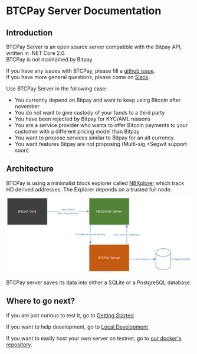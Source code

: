# BTCPay Server Documentation

## Introduction

BTCPay Server is an open source server compatible with the Bitpay API, written in .NET Core 2.0.  
BTCPay is not maintained by Bitpay. 

If you have any issues with BTCPay, please fill a [github issue](https://github.com/btcpayserver/btcpayserver-doc/issues).  
If you have more general questions, please come on [Slack](http://13.79.159.103:3000/).

Use BTCPay Server in the following case:

* You currently depend on Bitpay and want to keep using Bitcoin after november
* You do not want to give custody of your funds to a third party
* You have been rejected by Bitpay for KYC/AML reasons
* You are a service provider who wants to offer Bitcoin payments to your customer with a different pricing model than Bitpay
* You want to propose services similar to Bitpay for an alt currency.
* You want features Bitpay are not proposing (Multi-sig +Segwit support soon)

## Architecture

BTCPay is using a minimalist block explorer called [NBXplorer](https://github.com/dgarage/NBXplorer) which track HD derived addresses.
The Explorer depends on a trusted full node.

![Architecture](img/Architecture.png)

BTCPay server saves its data into either a SQLite or a PostgreSQL database.

## Where to go next?

If you are just curious to test it, go to [Getting Started](Getting-Started.md).

If you want to help development, go to [Local Development](Local-Development.md)

If you want to easily host your own server on testnet, go to [our docker's repository](https://github.com/btcpayserver/btcpayserver-docker).

